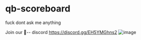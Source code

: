 # qb-scoreboard
fuck dont ask me anything 

Join our 🍇-- discord  https://discord.gg/EH5YMGhns2
![image](https://user-images.githubusercontent.com/114163698/232090028-8b288a5a-7687-41f8-abf5-ac04e68b654e.png)
